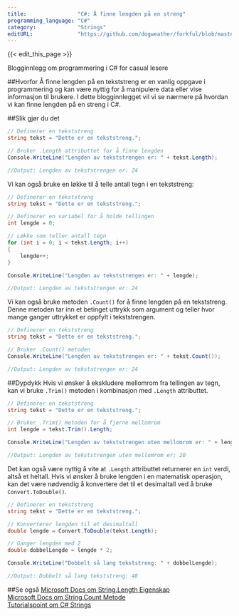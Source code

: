 ```yaml
---
title:                "C#: Å finne lengden på en streng"
programming_language: "C#"
category:             "Strings"
editURL:              "https://github.com/dogweather/forkful/blob/master/content/no/c-sharp/finding-the-length-of-a-string.md"
---
```


{{< edit_this_page >}}

Blogginnlegg om programmering i C# for casual lesere

##Hvorfor
Å finne lengden på en tekststreng er en vanlig oppgave i programmering og kan være nyttig for å manipulere data eller vise informasjon til brukere. I dette blogginnlegget vil vi se nærmere på hvordan vi kan finne lengden på en streng i C#.

##Slik gjør du det
```C#
// Definerer en tekststreng
string tekst = "Dette er en tekststreng.";

// Bruker .Length attributtet for å finne lengden
Console.WriteLine("Lengden av tekststrengen er: " + tekst.Length);

//Output: Lengden av tekststrengen er: 24
```

Vi kan også bruke en løkke til å telle antall tegn i en tekststreng:

```C#
// Definerer en tekststreng
string tekst = "Dette er en tekststreng.";

// Definerer en variabel for å holde tellingen
int lengde = 0;

// Løkke som teller antall tegn
for (int i = 0; i < tekst.Length; i++)
{
    lengde++;
}

Console.WriteLine("Lengden av tekststrengen er: " + lengde);

//Output: Lengden av tekststrengen er: 24
```

Vi kan også bruke metoden `.Count()` for å finne lengden på en tekststreng. Denne metoden tar inn et betinget uttrykk som argument og teller hvor mange ganger uttrykket er oppfylt i tekststrengen.

```C#
// Definerer en tekststreng
string tekst = "Dette er en tekststreng.";

// Bruker .Count() metoden
Console.WriteLine("Lengden av tekststrengen er: " + tekst.Count());

//Output: Lengden av tekststrengen er: 24
```

##Dypdykk
Hvis vi ønsker å ekskludere mellomrom fra tellingen av tegn, kan vi bruke `.Trim()` metoden i kombinasjon med `.Length` attributtet.

```C#
// Definerer en tekststreng
string tekst = "Dette er en tekststreng.";

// Bruker .Trim() metoden for å fjerne mellomrom
int lengde = tekst.Trim().Length;

Console.WriteLine("Lengden av tekststrengen uten mellomrom er: " + lengde);

//Output: Lengden av tekststrengen uten mellomrom er: 20
```

Det kan også være nyttig å vite at `.Length` attributtet returnerer en `int` verdi, altså et heltall. Hvis vi ønsker å bruke lengden i en matematisk operasjon, kan det være nødvendig å konvertere det til et desimaltall ved å bruke `Convert.ToDouble()`.

```C#
// Definerer en tekststreng
string tekst = "Dette er en tekststreng.";

// Konverterer lengden til et desimaltall
double lengde = Convert.ToDouble(tekst.Length);

// Ganger lengden med 2
double dobbelLengde = lengde * 2;

Console.WriteLine("Dobbelt så lang tekststreng: " + dobbelLengde);

//Output: Dobbelt så lang tekststreng: 48
```

##Se også
[Microsoft Docs om String.Length Eigenskap](https://docs.microsoft.com/en-us/dotnet/api/system.string.length?view=net-5.0)\
[Microsoft Docs om String.Count Metode](https://docs.microsoft.com/en-us/dotnet/api/system.string.count?view=net-5.0)\
[Tutorialspoint om C# Strings](https://www.tutorialspoint.com/csharp/csharp_strings.htm)